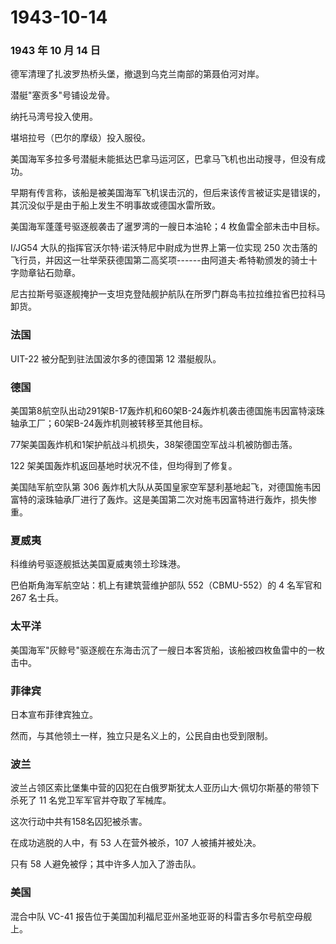 # 1943-10-14

### 1943 年 10 月 14 日

德军清理了扎波罗热桥头堡，撤退到乌克兰南部的第聂伯河对岸。

潜艇"塞贡多"号铺设龙骨。

纳托马湾号投入使用。

堪培拉号（巴尔的摩级）投入服役。

美国海军多拉多号潜艇未能抵达巴拿马运河区，巴拿马飞机也出动搜寻，但没有成功。

早期有传言称，该船是被美国海军飞机误击沉的，但后来该传言被证实是错误的，其沉没似乎是由于船上发生不明事故或德国水雷所致。

美国海军蓬蓬号驱逐舰袭击了暹罗湾的一艘日本油轮；4 枚鱼雷全部未击中目标。

I/JG54 大队的指挥官沃尔特·诺沃特尼中尉成为世界上第一位实现 250
次击落的飞行员，并因这一壮举荣获德国第二高奖项------由阿道夫·希特勒颁发的骑士十字勋章钻石勋章。

尼古拉斯号驱逐舰掩护一支坦克登陆舰护航队在所罗门群岛韦拉拉维拉省巴拉科马卸货。

### 法国

UIT-22 被分配到驻法国波尔多的德国第 12 潜艇舰队。

### 德国

美国第8航空队出动291架B-17轰炸机和60架B-24轰炸机袭击德国施韦因富特滚珠轴承工厂；60架B-24轰炸机则被转移至其他目标。

77架美国轰炸机和1架护航战斗机损失，38架德国空军战斗机被防御击落。

122 架美国轰炸机返回基地时状况不佳，但均得到了修复。

美国陆军航空队第 306
轰炸机大队从英国皇家空军瑟利基地起飞，对德国施韦因富特的滚珠轴承厂进行了轰炸。这是美国第二次对施韦因富特进行轰炸，损失惨重。

### 夏威夷

科维纳号驱逐舰抵达美国夏威夷领土珍珠港。

巴伯斯角海军航空站：机上有建筑营维护部队 552（CBMU-552）的 4 名军官和
267 名士兵。

### 太平洋

美国海军"灰鲸号"驱逐舰在东海击沉了一艘日本客货船，该船被四枚鱼雷中的一枚击中。

### 菲律宾

日本宣布菲律宾独立。

然而，与其他领土一样，独立只是名义上的，公民自由也受到限制。

### 波兰

波兰占领区索比堡集中营的囚犯在白俄罗斯犹太人亚历山大·佩切尔斯基的带领下杀死了
11 名党卫军军官并夺取了军械库。

这次行动中共有158名囚犯被杀害。

在成功逃脱的人中，有 53 人在营外被杀，107 人被捕并被处决。

只有 58 人避免被俘；其中许多人加入了游击队。

### 美国

混合中队 VC-41
报告位于美国加利福尼亚州圣地亚哥的科雷吉多尔号航空母舰上。